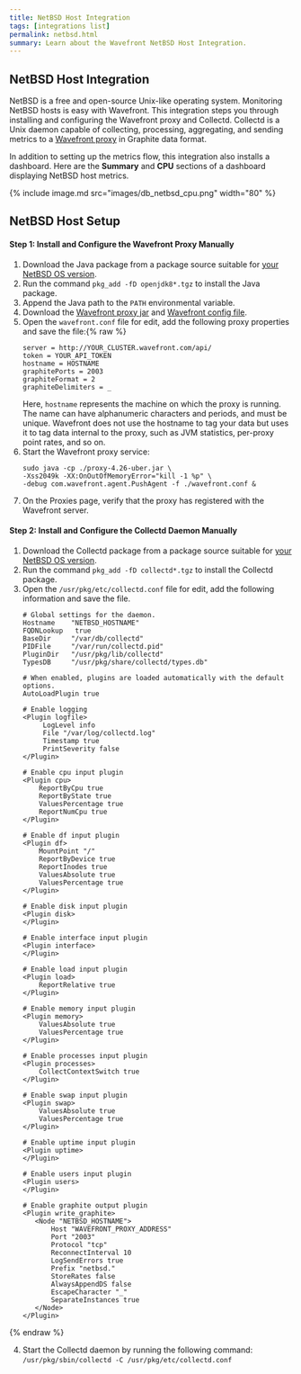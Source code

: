 ```yaml
---
title: NetBSD Host Integration
tags: [integrations list]
permalink: netbsd.html
summary: Learn about the Wavefront NetBSD Host Integration.
---
```

## NetBSD Host Integration

NetBSD is a free and open-source Unix-like operating system. Monitoring NetBSD hosts is easy with Wavefront. This integration steps you through installing and configuring the Wavefront proxy and Collectd. Collectd is a Unix daemon capable of collecting, processing, aggregating, and sending metrics to a [Wavefront proxy](https://docs.wavefront.com/proxies.html) in Graphite data format.

In addition to setting up the metrics flow, this integration also installs a dashboard. Here are the **Summary** and **CPU** sections of a dashboard displaying NetBSD host metrics.

{% include image.md src="images/db_netbsd_cpu.png" width="80" %}

## NetBSD Host Setup



#### Step 1: Install and Configure the Wavefront Proxy Manually

1. Download the Java package from a package source suitable for [your NetBSD OS version](http://ftp.netbsd.org/pub/pkgsrc/current/pkgsrc/lang/openjdk8/README.html).
2. Run the command `pkg_add -fD openjdk8*.tgz` to install the Java package.
3. Append the Java path to the `PATH` environmental variable.
4. Download the [Wavefront proxy jar](https://s3-us-west-2.amazonaws.com/wavefront-cdn/bsd/proxy-4.26-uber.jar) and [Wavefront config file](https://s3-us-west-2.amazonaws.com/wavefront-cdn/bsd/wavefront.conf).
5. Open the `wavefront.conf` file for edit, add the following proxy properties and save the file:{% raw %}
   ```
   server = http://YOUR_CLUSTER.wavefront.com/api/
   token = YOUR_API_TOKEN
   hostname = HOSTNAME
   graphitePorts = 2003
   graphiteFormat = 2
   graphiteDelimiters = _
   ```
   Here, `hostname` represents the machine on which the proxy is running. The name can have alphanumeric characters and periods, and must be unique. Wavefront does not use the hostname to tag your data but uses it to tag data internal to the proxy, such as JVM statistics, per-proxy point rates, and so on.
6. Start the Wavefront proxy service:
   ```
   sudo java -cp ./proxy-4.26-uber.jar \
   -Xss2049k -XX:OnOutOfMemoryError="kill -1 %p" \
   -debug com.wavefront.agent.PushAgent -f ./wavefront.conf &
   ```
7. On the Proxies page, verify that the proxy has registered with the Wavefront server.

#### Step 2: Install and Configure the Collectd Daemon Manually

1. Download the Collectd package from a package source suitable for [your NetBSD OS version](http://ftp.netbsd.org/pub/pkgsrc/current/pkgsrc/sysutils/collectd/README.html).
2. Run the command `pkg_add -fD collectd*.tgz` to install the Collectd package.
3. Open the `/usr/pkg/etc/collectd.conf` file for edit, add the following information and save the file.
   ```
   # Global settings for the daemon.
   Hostname    "NETBSD_HOSTNAME"
   FQDNLookup   true
   BaseDir     "/var/db/collectd"
   PIDFile     "/var/run/collectd.pid"
   PluginDir   "/usr/pkg/lib/collectd"
   TypesDB     "/usr/pkg/share/collectd/types.db"

   # When enabled, plugins are loaded automatically with the default options.
   AutoLoadPlugin true

   # Enable logging
   <Plugin logfile>
        LogLevel info
        File "/var/log/collectd.log"
        Timestamp true
        PrintSeverity false
   </Plugin>

   # Enable cpu input plugin
   <Plugin cpu>
       ReportByCpu true
       ReportByState true
       ValuesPercentage true
       ReportNumCpu true
   </Plugin>

   # Enable df input plugin
   <Plugin df>
       MountPoint "/"
       ReportByDevice true
       ReportInodes true
       ValuesAbsolute true
       ValuesPercentage true
   </Plugin>

   # Enable disk input plugin
   <Plugin disk>
   </Plugin>

   # Enable interface input plugin
   <Plugin interface>
   </Plugin>

   # Enable load input plugin
   <Plugin load>
       ReportRelative true
   </Plugin>

   # Enable memory input plugin
   <Plugin memory>
       ValuesAbsolute true
       ValuesPercentage true
   </Plugin>

   # Enable processes input plugin
   <Plugin processes>
       CollectContextSwitch true
   </Plugin>

   # Enable swap input plugin
   <Plugin swap>
       ValuesAbsolute true
       ValuesPercentage true
   </Plugin>

   # Enable uptime input plugin
   <Plugin uptime>
   </Plugin>

   # Enable users input plugin
   <Plugin users>
   </Plugin>

   # Enable graphite output plugin
   <Plugin write_graphite>
      <Node "NETBSD_HOSTNAME">
          Host "WAVEFRONT_PROXY_ADDRESS"
          Port "2003"
          Protocol "tcp"
          ReconnectInterval 10
          LogSendErrors true
          Prefix "netbsd."
          StoreRates false
          AlwaysAppendDS false
          EscapeCharacter "_"
          SeparateInstances true
      </Node>
   </Plugin>
   ```
{% endraw %}

4. Start the Collectd daemon by running the following command:
   `/usr/pkg/sbin/collectd -C /usr/pkg/etc/collectd.conf`
